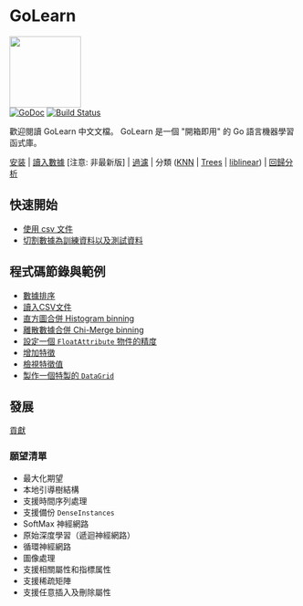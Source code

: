 GoLearn
=======

<img src="http://talks.golang.org/2013/advconc/gopherhat.jpg" width=125><br>
[![GoDoc](https://godoc.org/github.com/ep2012/golearn?status.png)](https://godoc.org/github.com/ep2012/golearn)
[![Build Status](https://travis-ci.org/sjwhitworth/golearn.png?branch=master)](https://travis-ci.org/sjwhitworth/golearn)<br>

歡迎閱讀 GoLearn 中文文檔。 GoLearn 是一個 "開箱即用" 的 Go 語言機器學習函式庫。

[安装](Installation.md) |
[讀入數據](Instances.md) [注意: 非最新版] | 
[過濾](Filtering.md) | 
分類 ([KNN](Classification/KNN.md) | [Trees](Classification/Trees.md) | [liblinear](Classification/liblinear.md)) | [回歸分析](Classification/Regression.md) 

## 快速開始
* [使用 csv 文件](CSVFiles.md)
* [切割數據為訓練資料以及測試資料](TrainTestSplit.md)

## 程式碼節錄與範例
* [數據排序](Instances.md)
* [讀入CSV文件](CSVFiles.md)
* [直方圖合併 Histogram binning](Filtering.md)
* [離散數據合併 Chi-Merge binning](Filtering.md)
* [設定一個 `FloatAttribute` 物件的精度](FloatAttributePrecision.md)
* [增加特徵](AddingAttributes.md)
* [檢視特徵值](AttributeSpecifications.md)
* [製作一個特製的 `DataGrid`](CustomDataGrids.md)

## 發展
[貢獻](Contributing.md)

### 願望清單

* 最大化期望
* 本地引導樹結構
* 支援時間序列處理
* 支援備份 `DenseInstances` 
* SoftMax 神經網路
* 原始深度學習（遞迴神經網路）
* 循環神經網路
* 圖像處理
* 支援相關屬性和指標属性
* 支援稀疏矩陣
* 支援任意插入及刪除屬性

